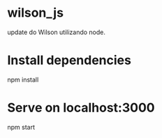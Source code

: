 # wilson_js
update do Wilson utilizando node.

# Install dependencies
npm install

# Serve on localhost:3000
npm start
